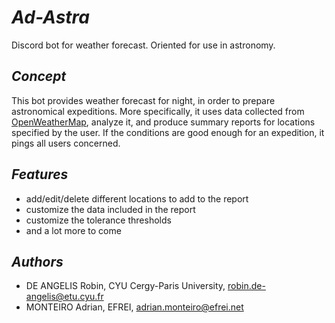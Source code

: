 # __*__Ad-Astra__*__

Discord bot for weather forecast. Oriented for use in astronomy.

## __*__Concept__*__

This bot provides weather forecast for night, in order to prepare astronomical expeditions.
More specifically, it uses data collected from [OpenWeatherMap](https://openweathermap.org), analyze it, and produce summary reports for locations specified by the user. If the conditions are good enough for an expedition, it pings all users concerned.

## __*__Features__*__

- add/edit/delete different locations to add to the report
- customize the data included in the report
- customize the tolerance thresholds
- and a lot more to come

## __*__Authors__*__

- DE ANGELIS Robin, CYU Cergy-Paris University, <robin.de-angelis@etu.cyu.fr>
- MONTEIRO Adrian, EFREI, <adrian.monteiro@efrei.net>
